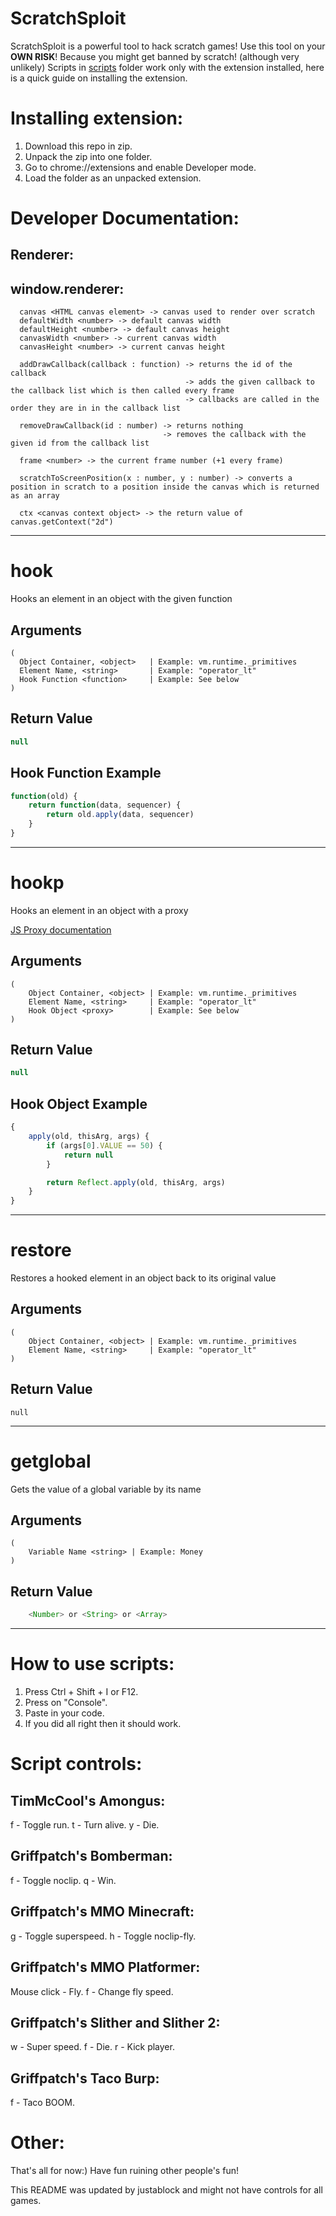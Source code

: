 # ScratchSploit
ScratchSploit is a powerful tool to hack scratch games! Use this tool on your **OWN RISK**! Because you might get banned by scratch! (although very unlikely)
Scripts in [scripts](https://github.com/nostopgmaming17/scratchSploit/tree/main/scripts) folder work only with the extension installed, here is a quick guide on installing the extension.

# Installing extension:
1. Download this repo in zip.
2. Unpack the zip into one folder.
3. Go to chrome://extensions and enable Developer mode.
4. Load the folder as an unpacked extension.

# Developer Documentation:

## Renderer:

## window.renderer:
```
  canvas <HTML canvas element> -> canvas used to render over scratch  
  defaultWidth <number> -> default canvas width  
  defaultHeight <number> -> default canvas height  
  canvasWidth <number> -> current canvas width  
  canvasHeight <number> -> current canvas height

  addDrawCallback(callback : function) -> returns the id of the callback
                                       -> adds the given callback to the callback list which is then called every frame
                                       -> callbacks are called in the order they are in in the callback list

  removeDrawCallback(id : number) -> returns nothing
                                  -> removes the callback with the given id from the callback list

  frame <number> -> the current frame number (+1 every frame)

  scratchToScreenPosition(x : number, y : number) -> converts a position in scratch to a position inside the canvas which is returned as an array

  ctx <canvas context object> -> the return value of canvas.getContext("2d")
```

-----

# hook
Hooks an element in an object with the given function

## Arguments
```
(
  Object Container, <object>   | Example: vm.runtime._primitives
  Element Name, <string>       | Example: "operator_lt"
  Hook Function <function>     | Example: See below
)
```

## Return Value
```js
null
```

## Hook Function Example
```js
function(old) {
    return function(data, sequencer) {
        return old.apply(data, sequencer)
    }
}
```

-----

# hookp
Hooks an element in an object with a proxy

[JS Proxy documentation](https://developer.mozilla.org/en-US/docs/Web/JavaScript/Reference/Global_Objects/Proxy)

## Arguments
```
(
    Object Container, <object> | Example: vm.runtime._primitives
    Element Name, <string>     | Example: "operator_lt"
    Hook Object <proxy>        | Example: See below
)
```

## Return Value
```js
null
```

## Hook Object Example
```js
{
    apply(old, thisArg, args) {
        if (args[0].VALUE == 50) {
            return null
        }

        return Reflect.apply(old, thisArg, args)
    }
}
```

-----

# restore
Restores a hooked element in an object back to its original value

## Arguments
```
(
    Object Container, <object> | Example: vm.runtime._primitives
    Element Name, <string>     | Example: "operator_lt"
)
```

## Return Value
```
null
```

-----

# getglobal
Gets the value of a global variable by its name

## Arguments
```
(
    Variable Name <string> | Example: Money
)
```

## Return Value
```js
    <Number> or <String> or <Array>
```

-----------------------------------------

# How to use scripts:
1. Press Ctrl + Shift + I or F12.
2. Press on "Console".
3. Paste in your code.
4. If you did all right then it should work.

# Script controls:

## TimMcCool's Amongus:
f - Toggle run.
t - Turn alive.
y - Die.

## Griffpatch's Bomberman:
f - Toggle noclip.
q - Win.

## Griffpatch's MMO Minecraft:
g - Toggle superspeed.
h - Toggle noclip-fly.

## Griffpatch's MMO Platformer:
Mouse click - Fly.
f - Change fly speed.

## Griffpatch's Slither and Slither 2:
w - Super speed.
f - Die.
r - Kick player.

## Griffpatch's Taco Burp:
f - Taco BOOM.


# Other:
That's all for now:) Have fun ruining other people's fun!






This README was updated by justablock and might not have controls for all games.
